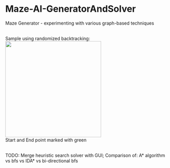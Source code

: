 # Maze-AI-GeneratorAndSolver

Maze Generator - experimenting with various graph-based techniques<br><br>

Sample using randomized backtracking:
<img src="https://user-images.githubusercontent.com/16327547/27396177-305a7bce-56aa-11e7-8af0-548af450c071.JPG" width="300"><br>
Start and End point marked with green<br><br>

TODO: Merge heuristic search solver with GUI;
Comparison of: A* algorithm vs bfs vs IDA* vs bi-directional bfs
